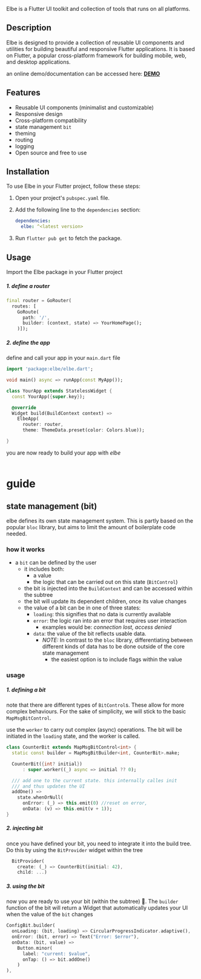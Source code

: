 Elbe is a Flutter UI toolkit and collection of tools that runs on all platforms.

## Description

Elbe is designed to provide a collection of reusable UI components and utilities for building beautiful and responsive Flutter applications. It is based on Flutter, a popular cross-platform framework for building mobile, web, and desktop applications.

an online demo/documentation can be accessed here: [**DEMO**](https://robbb.in/elbe)

## Features

- Reusable UI components (minimalist and customizable)
- Responsive design
- Cross-platform compatibility
- state management `bit`
- theming
- routing
- logging
- Open source and free to use

## Installation

To use Elbe in your Flutter project, follow these steps:

1. Open your project's `pubspec.yaml` file.
2. Add the following line to the `dependencies` section:

   ```yaml
   dependencies:
     elbe: ^<latest version>
   ```

3. Run `flutter pub get` to fetch the package.

## Usage

Import the Elbe package in your Flutter project

##### 1. define a router

```dart
final router = GoRouter(
  routes: [
    GoRoute(
      path: '/',
      builder: (context, state) => YourHomePage();
    )]);
```

##### 2. define the app

define and call your app in your `main.dart` file

```dart
import 'package:elbe/elbe.dart';

void main() async => runApp(const MyApp());

class YourApp extends StatelessWidget {
  const YourApp({super.key});

  @override
  Widget build(BuildContext context) =>
    ElbeApp(
      router: router,
      theme: ThemeData.preset(color: Colors.blue));

}
```

you are now ready to build your app with _elbe_
<br><br>

# guide

## state management (bit)

elbe defines its own state management system. This is partly based on the popular `bloc` library, but aims to limit the amount of boilerplate code needed.

### how it works

- a `bit` can be defined by the user
  - it includes both:
    - a value
    - the logic that can be carried out on this state (`BitControl`)
  - the bit is injected into the `BuildContext` and can be accessed within the subtree
  - the bit will update its dependent children, once its value changes
  - the value of a bit can be in one of three states:
    - `loading`: this signifies that no data is currently available
    - `error`: the logic ran into an error that requires user interaction
      - examples would be: _connection lost, access denied_
    - `data`: the value of the bit reflects usable data.
      - _NOTE:_ In contrast to the `bloc` library, differentiating between different kinds of data has
        to be done outside of the core state management
        - the easiest option is to include flags within the value

### usage

##### 1. defining a bit

note that there are different types of `BitControl`s. These allow for more complex behaviours. For the sake of simplicity, we will stick to the basic `MapMsgBitControl`.

use the `worker` to carry out complex (async) operations. The bit will be initiated in the `loading` state, and the worker is called.

```dart
class CounterBit extends MapMsgBitControl<int> {
  static const builder = MapMsgBitBuilder<int, CounterBit>.make;

  CounterBit({int? initial})
      : super.worker((_) async => initial ?? 0);

  /// add one to the current state. this internally calles init
  /// and thus updates the UI
  addOne() =>
    state.whenOrNull(
      onError: (_) => this.emit(0) //reset on error,
      onData: (v) => this.emit(v + 1));
}
```

##### 2. injecting bit

once you have defined your bit, you need to integrate it into the build tree.
Do this by using the `BitProvider` widget within the tree

```dart
  BitProvider(
    create: (_) => CounterBit(initial: 42),
    child: ...)
```

##### 3. using the bit

now you are ready to use your bit (within the subtree) 🎉. The `builder` function of the bit will return a Widget that automatically updates your UI when the value of the `bit` changes

```dart
ConfigBit.builder(
  onLoading: (bit, loading) => CircularProgressIndicator.adaptive(),
  onError: (bit, error) => Text("Error: $error"),
  onData: (bit, value) =>
    Button.minor(
      label: "current: $value",
      onTap: () => bit.addOne()
    )
),
```
